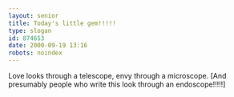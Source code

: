 ```yaml
---
layout: senior
title: Today's little gem!!!!!
type: slogan
id: 874653
date: 2000-09-19 13:16
robots: noindex
---
```

Love looks through a telescope, envy through a microscope. [And presumably people who write this look through an endoscope!!!!!]